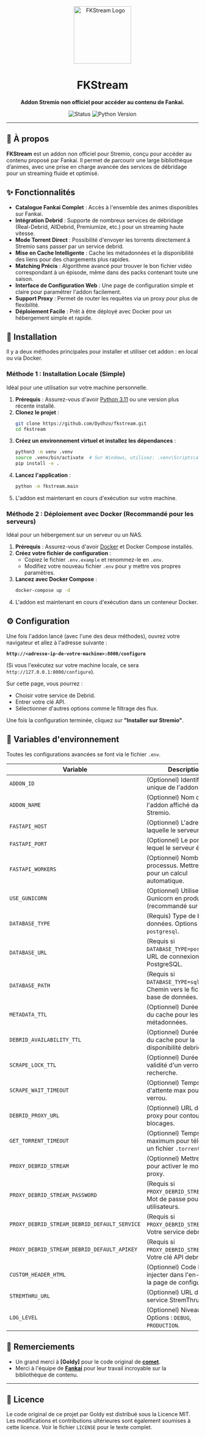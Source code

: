 <div align="center">
  <img src="https://i.postimg.cc/Y28VVXfV/fkstream-logo.jpg" alt="FKStream Logo" width="150">
  <h1>FKStream</h1>
  <p><strong>Addon Stremio non officiel pour accéder au contenu de Fankai.</strong></p>
  <p>
    <img src="https://img.shields.io/badge/status-fonctionnel-success?style=for-the-badge" alt="Status">
    <img src="https://img.shields.io/badge/python-3.11+-blue?style=for-the-badge&logo=python" alt="Python Version">
  </p>
</div>

---

## 🌟 À propos

**FKStream** est un addon non officiel pour Stremio, conçu pour accéder au contenu proposé par Fankai. Il permet de parcourir une large bibliothèque d’animes, avec une prise en charge avancée des services de débridage pour un streaming fluide et optimisé.

## ✨ Fonctionnalités

- **Catalogue Fankai Complet** : Accès à l'ensemble des animes disponibles sur Fankai.
- **Intégration Debrid** : Supporte de nombreux services de débridage (Real-Debrid, AllDebrid, Premiumize, etc.) pour un streaming haute vitesse.
- **Mode Torrent Direct** : Possibilité d'envoyer les torrents directement à Stremio sans passer par un service debrid.
- **Mise en Cache Intelligente** : Cache les métadonnées et la disponibilité des liens pour des chargements plus rapides.
- **Matching Précis** : Algorithme avancé pour trouver le bon fichier vidéo correspondant à un épisode, même dans des packs contenant toute une saison.
- **Interface de Configuration Web** : Une page de configuration simple et claire pour paramétrer l'addon facilement.
- **Support Proxy** : Permet de router les requêtes via un proxy pour plus de flexibilité.
- **Déploiement Facile** : Prêt à être déployé avec Docker pour un hébergement simple et rapide.

## 🚀 Installation

Il y a deux méthodes principales pour installer et utiliser cet addon : en local ou via Docker.

### Méthode 1 : Installation Locale (Simple)

Idéal pour une utilisation sur votre machine personnelle.

1.  **Prérequis** : Assurez-vous d'avoir [Python 3.11](https://www.python.org/downloads/) ou une version plus récente installé.
2.  **Clonez le projet** :
    ```bash
    git clone https://github.com/Dydhzo/fkstream.git
    cd fkstream
    ```
3.  **Créez un environnement virtuel et installez les dépendances** :
    ```bash
    python3 -m venv .venv
    source .venv/bin/activate  # Sur Windows, utilisez: .venv\Scripts\activate
    pip install -e .
    ```
4.  **Lancez l'application** :
    ```bash
    python -m fkstream.main
    ```
5.  L'addon est maintenant en cours d'exécution sur votre machine.

### Méthode 2 : Déploiement avec Docker (Recommandé pour les serveurs)

Idéal pour un hébergement sur un serveur ou un NAS.

1.  **Prérequis** : Assurez-vous d'avoir [Docker](https://www.docker.com/products/docker-desktop/) et Docker Compose installés.
2.  **Créez votre fichier de configuration** :
    - Copiez le fichier `.env.example` et renommez-le en `.env`.
    - Modifiez votre nouveau fichier `.env` pour y mettre vos propres paramètres.
3.  **Lancez avec Docker Compose** :
    ```bash
    docker-compose up -d
    ```
4.  L'addon est maintenant en cours d'exécution dans un conteneur Docker.

## ⚙️ Configuration

Une fois l'addon lancé (avec l'une des deux méthodes), ouvrez votre navigateur et allez à l'adresse suivante :

**`http://<adresse-ip-de-votre-machine>:8000/configure`**

(Si vous l'exécutez sur votre machine locale, ce sera `http://127.0.0.1:8000/configure`).

Sur cette page, vous pourrez :
- Choisir votre service de Debrid.
- Entrer votre clé API.
- Sélectionner d'autres options comme le filtrage des flux.

Une fois la configuration terminée, cliquez sur **"Installer sur Stremio"**.

## 🔧 Variables d'environnement

Toutes les configurations avancées se font via le fichier `.env`.

| Variable                                     | Description                                                                          | Défaut                               |
| -------------------------------------------- | ------------------------------------------------------------------------------------ | ------------------------------------ |
| `ADDON_ID`                                   | (Optionnel) Identifiant unique de l'addon.                                           | `community.fkstream`                 |
| `ADDON_NAME`                                 | (Optionnel) Nom de l'addon affiché dans Stremio.                                     | `FKStream`                           |
| `FASTAPI_HOST`                               | (Optionnel) L'adresse sur laquelle le serveur écoute.                                | `0.0.0.0`                            |
| `FASTAPI_PORT`                               | (Optionnel) Le port sur lequel le serveur écoute.                                    | `8000`                               |
| `FASTAPI_WORKERS`                            | (Optionnel) Nombre de processus. Mettre à -1 pour un calcul automatique.             | `1`                                  |
| `USE_GUNICORN`                               | (Optionnel) Utiliser Gunicorn en production (recommandé sur Linux).                  | `True`                               |
| `DATABASE_TYPE`                              | (Requis) Type de base de données. Options : `sqlite`, `postgresql`.                  | `sqlite`                             |
| `DATABASE_URL`                               | (Requis si `DATABASE_TYPE=postgresql`) URL de connexion PostgreSQL.                  | `user:pass@host:port`                |
| `DATABASE_PATH`                              | (Requis si `DATABASE_TYPE=sqlite`) Chemin vers le fichier de base de données.        | `data/fkstream.db`                   |
| `METADATA_TTL`                               | (Optionnel) Durée de vie du cache pour les métadonnées.                                | `604800` (7 jours)                   |
| `DEBRID_AVAILABILITY_TTL`                    | (Optionnel) Durée de vie du cache pour la disponibilité debrid.                        | `86400` (1 jour)                     |
| `SCRAPE_LOCK_TTL`                            | (Optionnel) Durée de validité d'un verrou de recherche.                                | `300` (5 minutes)                    |
| `SCRAPE_WAIT_TIMEOUT`                        | (Optionnel) Temps d'attente max pour un verrou.                                        | `30` (30 secondes)                   |
| `DEBRID_PROXY_URL`                           | (Optionnel) URL de votre proxy pour contourner les blocages.                           | ` ` (vide)                           |
| `GET_TORRENT_TIMEOUT`                        | (Optionnel) Temps maximum pour télécharger un fichier `.torrent`.                      | `20` (20 secondes)                   |
| `PROXY_DEBRID_STREAM`                        | (Optionnel) Mettre à `True` pour activer le mode proxy.                                | `False`                              |
| `PROXY_DEBRID_STREAM_PASSWORD`               | (Requis si `PROXY_DEBRID_STREAM=True`) Mot de passe pour les utilisateurs.             | `CHANGE_ME`                          |
| `PROXY_DEBRID_STREAM_DEBRID_DEFAULT_SERVICE` | (Requis si `PROXY_DEBRID_STREAM=True`) Votre service debrid.                           | `realdebrid`                         |
| `PROXY_DEBRID_STREAM_DEBRID_DEFAULT_APIKEY`  | (Requis si `PROXY_DEBRID_STREAM=True`) Votre clé API debrid.                           | `CHANGE_ME`                          |
| `CUSTOM_HEADER_HTML`                         | (Optionnel) Code HTML à injecter dans l'en-tête de la page de configuration.         | ` ` (vide)                           |
| `STREMTHRU_URL`                              | (Optionnel) URL du service StremThru.                                                | `https://stremthru.13377001.xyz`     |
| `LOG_LEVEL`                                  | (Optionnel) Niveau de log. Options : `DEBUG`, `PRODUCTION`.                          | `DEBUG`                              |

## 🙏 Remerciements

- Un grand merci à **[Goldy]** pour le code original de **[comet](https://github.com/g0ldyy/comet)**.
- Merci à l'équipe de **[Fankai](https://linktr.ee/FanKai)** pour leur travail incroyable sur la bibliothèque de contenu.

---

## 📜 Licence

Le code original de ce projet par Goldy est distribué sous la Licence MIT. Les modifications et contributions ultérieures sont également soumises à cette licence. Voir le fichier `LICENSE` pour le texte complet.
